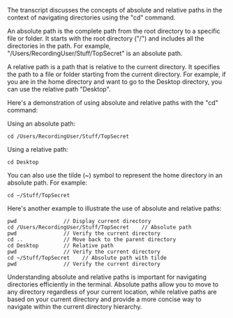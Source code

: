 The transcript discusses the concepts of absolute and relative paths in the context of navigating directories using the "cd" command.

An absolute path is the complete path from the root directory to a specific file or folder. It starts with the root directory ("/") and includes all the directories in the path. For example, "/Users/RecordingUser/Stuff/TopSecret" is an absolute path.

A relative path is a path that is relative to the current directory. It specifies the path to a file or folder starting from the current directory. For example, if you are in the home directory and want to go to the Desktop directory, you can use the relative path "Desktop".

Here's a demonstration of using absolute and relative paths with the "cd" command:

Using an absolute path:
```
cd /Users/RecordingUser/Stuff/TopSecret
```

Using a relative path:
```
cd Desktop
```

You can also use the tilde (~) symbol to represent the home directory in an absolute path. For example:
```
cd ~/Stuff/TopSecret
```

Here's another example to illustrate the use of absolute and relative paths:

```
pwd               // Display current directory
cd /Users/RecordingUser/Stuff/TopSecret    // Absolute path
pwd               // Verify the current directory
cd ..             // Move back to the parent directory
cd Desktop        // Relative path
pwd               // Verify the current directory
cd ~/Stuff/TopSecret    // Absolute path with tilde
pwd               // Verify the current directory
```

Understanding absolute and relative paths is important for navigating directories efficiently in the terminal. Absolute paths allow you to move to any directory regardless of your current location, while relative paths are based on your current directory and provide a more concise way to navigate within the current directory hierarchy.

